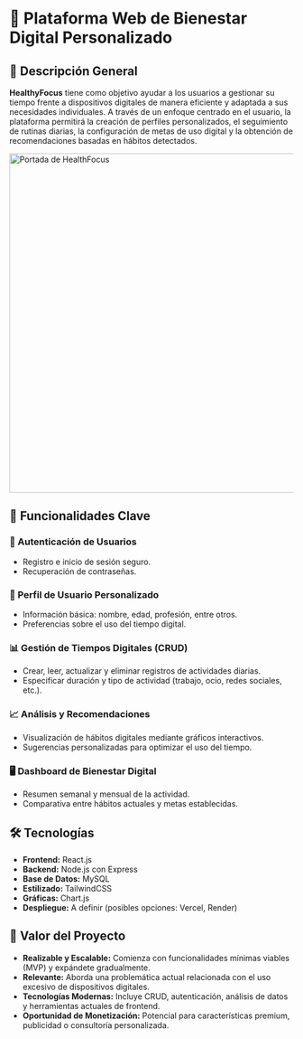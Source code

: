 # 🚀 Plataforma Web de Bienestar Digital Personalizado

## 📝 Descripción General

**HealthyFocus** tiene como objetivo ayudar a los usuarios a gestionar su tiempo frente a dispositivos digitales de manera eficiente y adaptada a sus necesidades individuales. A través de un enfoque centrado en el usuario, la plataforma permitirá la creación de perfiles personalizados, el seguimiento de rutinas diarias, la configuración de metas de uso digital y la obtención de recomendaciones basadas en hábitos detectados.

<img src = "https://github.com/user-attachments/assets/807e9781-5139-42c8-9fef-d97f174f6ea8" alt = "Portada de HealthFocus" style = "width: 600px; height: 600px;">

## 🎯 Funcionalidades Clave

### 🔑 Autenticación de Usuarios

- Registro e inicio de sesión seguro.
- Recuperación de contraseñas.

### 👤 Perfil de Usuario Personalizado

- Información básica: nombre, edad, profesión, entre otros.
- Preferencias sobre el uso del tiempo digital.

### 📊 Gestión de Tiempos Digitales (CRUD)

- Crear, leer, actualizar y eliminar registros de actividades diarias.
- Especificar duración y tipo de actividad (trabajo, ocio, redes sociales, etc.).

### 📈 Análisis y Recomendaciones

- Visualización de hábitos digitales mediante gráficos interactivos.
- Sugerencias personalizadas para optimizar el uso del tiempo.

### 🖥️ Dashboard de Bienestar Digital

- Resumen semanal y mensual de la actividad.
- Comparativa entre hábitos actuales y metas establecidas.

## 🛠️ Tecnologías&#x20;

- **Frontend:** React.js
- **Backend:** Node.js con Express
- **Base de Datos:** MySQL
- **Estilizado:** TailwindCSS
- **Gráficas:** Chart.js
- **Despliegue:** A definir (posibles opciones: Vercel, Render)

## 🌟 Valor del Proyecto

- **Realizable y Escalable:** Comienza con funcionalidades mínimas viables (MVP) y expándete gradualmente.
- **Relevante:** Aborda una problemática actual relacionada con el uso excesivo de dispositivos digitales.
- **Tecnologías Modernas:** Incluye CRUD, autenticación, análisis de datos y herramientas actuales de frontend.
- **Oportunidad de Monetización:** Potencial para características premium, publicidad o consultoría personalizada.

##